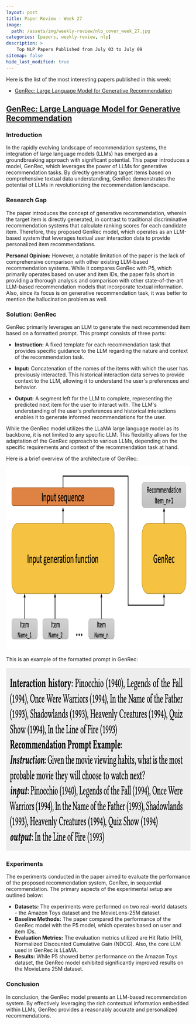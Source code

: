 ```yaml
---
layout: post
title: Paper Review - Week 27
image: 
  path: /assets/img/weekly-review/nlp_cover_week_27.jpg
categories: [papers, weekly-review, nlp]
description: >
    Top NLP Papers Published from July 03 to July 09
sitemap: false
hide_last_modified: true
---
```


Here is the list of the most interesting papers published in this week:
* [GenRec: Large Language Model for Generative Recommendation][genRecSum]


## [GenRec: Large Language Model for Generative Recommendation][genRecPaper]




### Introduction

In the rapidly evolving landscape of recommendation systems, the integration of large language models (LLMs) has emerged as a groundbreaking approach with significant potential. This paper introduces a model, GenRec, which leverages the power of LLMs for generative recommendation tasks. By directly generating target items based on comprehensive textual data understanding, GenRec demonstrates the potential of LLMs in revolutionizing the recommendation landscape.



### Research Gap

The paper introduces the concept of generative recommendation, wherein the target item is directly generated, in contrast to traditional discriminative recommendation systems that calculate ranking scores for each candidate item. Therefore, they proposed GenRec model, which operates as an LLM-based system that leverages textual user interaction data to provide personalized item recommendations.

**Personal Opinion:** However, a notable limitation of the paper is the lack of comprehensive comparison with other existing LLM-based recommendation systems. While it compares GenRec with P5, which primarily operates based on user and item IDs, the paper falls short in providing a thorough analysis and comparison with other state-of-the-art LLM-based recommendation models that incorporate textual information. Also, since its focus is on generative recommendation task, it was better to mention the hallucination problem as well.


### Solution: GenRec

GenRec primarily leverages an LLM to generate the next recommended item based on a formatted prompt. This prompt consists of three parts:

* **Instruction:** A fixed template for each recommendation task that provides specific guidance to the LLM regarding the nature and context of the recommendation task.

* **Input:** Concatenation of the names of the items with which the user has previously interacted. This historical interaction data serves to provide context to the LLM, allowing it to understand the user's preferences and behavior.

* **Output:** A segment left for the LLM to complete, representing the predicted next item for the user to interact with. The LLM's understanding of the user's preferences and historical interactions enables it to generate informed recommendations for the user.

While the GenRec model utilizes the LLaMA large language model as its backbone, it is not limited to any specific LLM. This flexibility allows for the adaptation of the GenRec approach to various LLMs, depending on the specific requirements and context of the recommendation task at hand.


Here is a brief overview of the architecture of GenRec:

<p style="text-align:center;"><img src="/assets/img/weekly-review/genrec_architecture.png" alt="The Architecture" width="850" height="500"></p>


This is an example of the formatted prompt in GenRec:

<p style="text-align:center;"><img src="/assets/img/weekly-review/genrec_example_input.png" alt="The Architecture" width="850" height="500"></p>




### Experiments

The experiments conducted in the paper aimed to evaluate the performance of the proposed recommendation system, GenRec, in sequential recommendation. The primary aspects of the experimental setup are outlined below:


* **Datasets:** The experiments were performed on two real-world datasets - the Amazon Toys dataset and the MovieLens-25M dataset.  
* **Baseline Methods:** The paper compared the performance of the GenRec model with the P5 model, which operates based on user and item IDs.  
* **Evaluation Metrics:** The evaluation metrics utilized are Hit Ratio (HR), Normalized Discounted Cumulative Gain (NDCG). Also, the core LLM used in GenRec is LLaMA. 
* **Results:** While P5 showed better performance on the Amazon Toys dataset, the GenRec model exhibited significantly improved results on the MovieLens 25M dataset. 




### Conclusion

In conclusion, the GenRec model presents an LLM-based recommendation system. By effectively leveraging the rich contextual information embedded within LLMs, GenRec provides a reasonably accurate and personalized recommendations.



[genRecPaper]: https://arxiv.org/pdf/2307.00457.pdf
[genRecSum]: /papers/weekly-review/nlp/2023-07-09-week-27/#genrec-large-language-model-for-generative-recommendation


